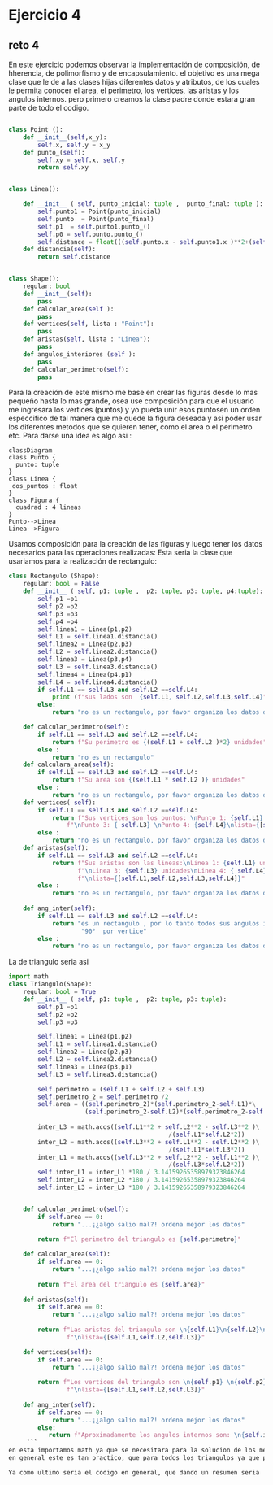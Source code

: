 # Ejercicio 4
## reto 4
En este ejercicio podemos observar la implementación de composición, de hherencia, de polimorfismo y de encapsulamiento.
el objetivo es una mega clase que le de a las clases hijas diferentes datos y atributos, de los cuales le permita conocer el area, el perimetro, los vertices, las aristas y los angulos internos. 
pero primero creamos la clase padre donde estara gran parte de todo el codigo.
```python

class Point ():
    def __init__(self,x_y):
        self.x, self.y = x_y
    def punto_(self):
        self.xy = self.x, self.y
        return self.xy


class Linea():

    def __init__ ( self, punto_inicial: tuple ,  punto_final: tuple ):
        self.punto1 = Point(punto_inicial)
        self.punto  = Point(punto_final)
        self.p1  = self.punto1.punto_()
        self.p0 = self.punto.punto_()
        self.distance = float(((self.punto.x - self.punto1.x )**2+(self.punto.y - self.punto1.y )**2)**0.5)
    def distancia(self):
        return self.distance


class Shape():
    regular: bool 
    def __init__(self):
        pass
    def calcular_area(self ):
        pass
    def vertices(self, lista : "Point"):
        pass
    def aristas(self, lista : "Linea"):
        pass
    def angulos_interiores (self ):
        pass
    def calcular_perimetro(self):
        pass
```
Para la creación de este mismo me base en crear las figuras desde lo mas pequeño hasta lo mas grande, osea use composición para que el usuario me ingresara los vertices (puntos) y yo pueda unir esos puntosen un orden especcifico de tal manera que me quede la figura deseada y asi poder usar los diferentes metodos que se quieren tener, como el area o el perimetro etc.
Para darse una idea es algo asi :

```mermaid
classDiagram
class Punto {
  punto: tuple
}
class Linea {
 dos_puntos : float
}
class Figura {
  cuadrad : 4 lineas
}
Punto-->Linea
Linea-->Figura
```
Usamos composición para la creación de las figuras y luego tener los datos necesarios para las operaciones realizadas: 
Esta seria la clase que usariamos para la realización de rectangulo:
```python
class Rectangulo (Shape):
    regular: bool = False
    def __init__ ( self, p1: tuple ,  p2: tuple, p3: tuple, p4:tuple):
        self.p1 =p1
        self.p2 =p2
        self.p3 =p3
        self.p4 =p4
        self.linea1 = Linea(p1,p2)
        self.L1 = self.linea1.distancia()
        self.linea2 = Linea(p2,p3)
        self.L2 = self.linea2.distancia()
        self.linea3 = Linea(p3,p4)
        self.L3 = self.linea3.distancia()
        self.linea4 = Linea(p4,p1)
        self.L4 = self.linea4.distancia()
        if self.L1 == self.L3 and self.L2 ==self.L4:
            print (f"sus lados son  {self.L1, self.L2,self.L3,self.L4}")
        else:
            return "no es un rectangulo, por favor organiza los datos de una forma correcta"

    def calcular_perimetro(self):
        if self.L1 == self.L3 and self.L2 ==self.L4:
            return f"Su perimetro es {(self.L1 + self.L2 )*2} unidades"
        else :
            return "no es un rectangulo"
    def calculara_area(self):
        if self.L1 == self.L3 and self.L2 ==self.L4:
            return f"Su area son {(self.L1 * self.L2 )} unidades"
        else :
            return "no es un rectangulo, por favor organiza los datos de una forma correcta"      
    def vertices( self):
        if self.L1 == self.L3 and self.L2 ==self.L4:
            return f"Sus vertices son los puntos: \nPunto 1: {self.L1} \nPunto 2: {self.L2} "\
                f"\nPunto 3: { self.L3} \nPunto 4: {self.L4}\nlista={[self.L1,self.L2,self.L3,self.L4]}"
        else :
            return "no es un rectangulo, por favor organiza los datos de una forma correcta"
    def aristas(self):
        if self.L1 == self.L3 and self.L2 ==self.L4:
            return f"Sus aristas son las lineas:\nLinea 1: {self.L1} unidades\nLinea 2: {self.L2} unidades"\
                   f"\nLinea 3: {self.L3} unidades\nLinea 4: { self.L4} unidades"\
                   f"\nlista={[self.L1,self.L2,self.L3,self.L4]}"
        else :
            return "no es un rectangulo, por favor organiza los datos de una forma correcta"
        
    def ang_inter(self):
        if self.L1 == self.L3 and self.L2 ==self.L4:
            return "es un rectangulo , por lo tanto todos sus angulos interiores miden " \
                    "90°  por vertice"
        else :
            return "no es un rectangulo, por favor organiza los datos de una forma correcta"

```
La de triangulo seria asi
```python
import math
class Triangulo(Shape):
    regular: bool = True
    def __init__ ( self, p1: tuple ,  p2: tuple, p3: tuple):
        self.p1 =p1
        self.p2 =p2
        self.p3 =p3

        self.linea1 = Linea(p1,p2)
        self.L1 = self.linea1.distancia()
        self.linea2 = Linea(p2,p3)
        self.L2 = self.linea2.distancia()
        self.linea3 = Linea(p3,p1)
        self.L3 = self.linea3.distancia()

        self.perimetro = (self.L1 + self.L2 + self.L3)
        self.perimetro_2 = self.perimetro /2
        self.area = ((self.perimetro_2)*(self.perimetro_2-self.L1)*\
                     (self.perimetro_2-self.L2)*(self.perimetro_2-self.L3))**0.5
        
        inter_L3 = math.acos((self.L1**2 + self.L2**2 - self.L3**2 )\
                                            /(self.L1*self.L2*2))
        inter_L2 = math.acos((self.L3**2 + self.L1**2 - self.L2**2 )\
                                            /(self.L1*self.L3*2))
        inter_L1 = math.acos((self.L3**2 + self.L2**2 - self.L1**2 )\
                                            /(self.L3*self.L2*2))
        self.inter_L1 = inter_L1 *180 / 3.14159265358979323846264
        self.inter_L2 = inter_L2 *180 / 3.14159265358979323846264
        self.inter_L3 = inter_L3 *180 / 3.14159265358979323846264


    def calcular_perimetro(self):
        if self.area == 0:
            return "...¡¿algo salio mal?! ordena mejor los datos"
        
        return f"El perimetro del triangulo es {self.perimetro}"

    def calcular_area(self):
        if self.area == 0:
            return "...¡¿algo salio mal?! ordena mejor los datos"
        
        return f"El area del triangulo es {self.area}"
    
    def aristas(self):
        if self.area == 0:
            return "...¡¿algo salio mal?! ordena mejor los datos"
        
        return f"Las aristas del triangulo son \n{self.L1}\n{self.L2}\n{self.L3}"\
                f"\nlista={[self.L1,self.L2,self.L3]}"

    def vertices(self):
        if self.area == 0:
            return "...¡¿algo salio mal?! ordena mejor los datos"
        
        return f"Los vertices del triangulo son \n{self.p1} \n{self.p2} \n{self.p3}"\
                f"\nlista={[self.L1,self.L2,self.L3]}"
    
    def ang_inter(self):
        if self.area == 0:
            return "...¡¿algo salio mal?! ordena mejor los datos"
        else:
           return f"Aproximadamente los angulos internos son: \n{self.inter_L1}°\n{self.inter_L2}°\n{self.inter_L3}°"
     ```
en esta importamos math ya que se necesitara para la solucion de los metods, aquí pasa algo malo, y es que como son numeros tan grandes y extensos no pude llegar a un numero preciso, del cual afecta indirectamente a triangulos como el equilatero, ya que nunca existira uno por decimas ( osea sus lados difieren un poco aunque sean iguales).
en general este es tan practico, que para todos los triangulos ya que permite que cualquier triangulo lo pueda usar y maneje sus metodos, además de no necesitar de un orden especifico para la creación de la figura.

Ya como ultimo seria el codigo en general, que dando un resumen seria


